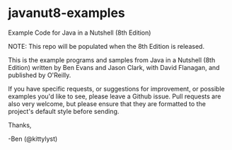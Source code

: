# javanut8-examples

Example Code for Java in a Nutshell (8th Edition)

NOTE: This repo will be populated when the 8th Edition is released.

This is the example programs and samples from Java in a Nutshell (8th Edition) 
written by Ben Evans and Jason Clark, with David Flanagan, and published by O'Reilly.

If you have specific requests, or suggestions for improvement, or possible
examples you'd like to see, please leave a Github issue. Pull requests are
also very welcome, but please ensure that they are formatted to the project's
default style before sending.

Thanks,

-Ben (@kittylyst)
